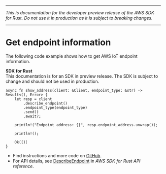 --------

 *This is documentation for the developer preview release of the AWS SDK for Rust\. Do not use it in production as it is subject to breaking changes\.* 

--------

# Get endpoint information<a name="iot_DescribeEndpoint_rust_topic"></a>

The following code example shows how to get AWS IoT endpoint information\.

**SDK for Rust**  
This documentation is for an SDK in preview release\. The SDK is subject to change and should not be used in production\.
  

```
async fn show_address(client: &Client, endpoint_type: &str) -> Result<(), Error> {
    let resp = client
        .describe_endpoint()
        .endpoint_type(endpoint_type)
        .send()
        .await?;

    println!("Endpoint address: {}", resp.endpoint_address.unwrap());

    println!();

    Ok(())
}
```
+  Find instructions and more code on [GitHub](https://github.com/awsdocs/aws-doc-sdk-examples/tree/main/.rust_alpha/iot#code-examples)\. 
+  For API details, see [DescribeEndpoint](https://awslabs.github.io/aws-sdk-rust/) in *AWS SDK for Rust API reference*\. 